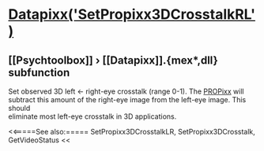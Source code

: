 # [Datapixx('SetPropixx3DCrosstalkRL')](Datapixx-SetPropixx3DCrosstalkRL) 
## [[Psychtoolbox]] &#8250; [[Datapixx]].{mex*,dll} subfunction


Set observed 3D left <- right-eye crosstalk (range 0-1). The [PROPixx](PROPixx) will  
subtract this amount of the right-eye image from the left-eye image. This should  
eliminate most left-eye crosstalk in 3D applications.  
  


<<=====See also:=====
SetPropixx3DCrosstalkLR, SetPropixx3DCrosstalk, GetVideoStatus
<<